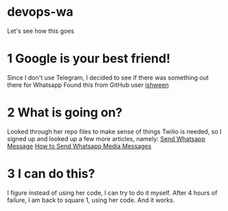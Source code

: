 # devops-wa
Let's see how this goes

# 1 Google is your best friend!
Since I don't use Telegram, I decided to see if there was something out there for Whatsapp
Found this from GitHub user <a href="https://github.com/ishween/whatsapp-push-notify-action">ishween</a>

# 2 What is going on?
Looked through her repo files to make sense of things
Twilio is needed, so I signed up and looked up a few more articles, namely:
<a href="https://www.twilio.com/blog/send-whatsapp-message-30-seconds-python">Send Whatsapp Message</a>
<a href="https://www.twilio.com/blog/how-to-send-whatsapp-media-messages-with-python">How to Send Whatsapp Media Messages</a>

# 3 I can do this?
I figure instead of using her code, I can try to do it myself.
After 4 hours of failure, I am back to square 1, using her code.
And it works.
